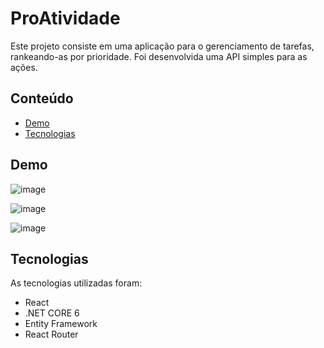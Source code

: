 # ProAtividade

Este projeto consiste em uma aplicação para o gerenciamento de tarefas, rankeando-as por prioridade.
Foi desenvolvida uma API simples para as ações.

## Conteúdo
- [Demo](#demo)
- [Tecnologias](#tecnologias)

## Demo

![image](https://github.com/GabrielAm0/ToDo_React_AspNetCore/assets/90906766/9b13d9a3-1e01-41f8-892d-b5094c22c6b8)

![image](https://github.com/GabrielAm0/ToDo_React_AspNetCore/assets/90906766/e110f94f-e80d-477d-8497-fcc8c51260c6)

![image](https://github.com/GabrielAm0/ToDo_React_AspNetCore/assets/90906766/7244936c-a4eb-41b0-bbef-10ef6e7c7667)


## Tecnologias
As tecnologias utilizadas foram:
- React
- .NET CORE 6
- Entity Framework
- React Router


